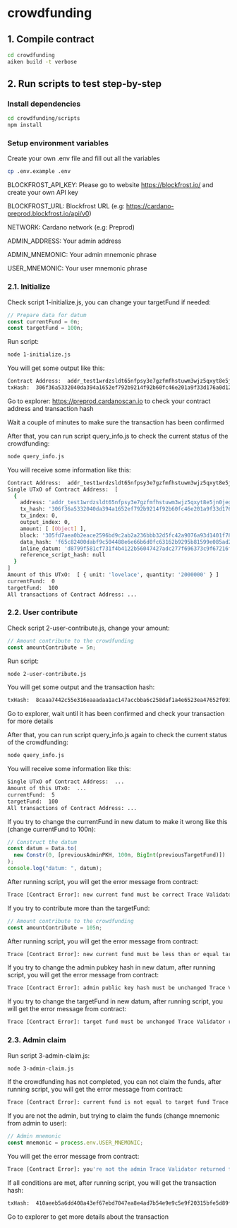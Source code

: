 # crowdfunding

## 1. Compile contract

```sh
cd crowdfunding
aiken build -t verbose
```

## 2. Run scripts to test step-by-step

### Install dependencies

```sh
cd crowdfunding/scripts
npm install
```

### Setup environment variables

Create your own .env file and fill out all the variables

```sh
cp .env.example .env
```

BLOCKFROST_API_KEY: Please go to website https://blockfrost.io/ and create your own API key

BLOCKFROST_URL: Blockfrost URL (e.g: https://cardano-preprod.blockfrost.io/api/v0)

NETWORK: Cardano network (e.g: Preprod)

ADMIN_ADDRESS: Your admin address

ADMIN_MNEMONIC: Your admin mnemonic phrase

USER_MNEMONIC: Your user mnemonic phrase

### 2.1. Initialize

Check script 1-initialize.js, you can change your targetFund if needed:

```js
// Prepare data for datum
const currentFund = 0n;
const targetFund = 100n;
```

Run script:

```sh
node 1-initialize.js
```

You will get some output like this:

```sh
Contract Address:  addr_test1wrdzsldt65nfpsy3e7gzfmfhstuwm3wjz5qxyt8e5jn0jegzlz7z2
txHash:  306f36a5332040da394a1652ef792b9214f92b60fc46e201a9f33d176a0d1245
```

Go to explorer: https://preprod.cardanoscan.io
to check your contract address and transaction hash

Wait a couple of minutes to make sure the transaction has been confirmed

After that, you can run script query_info.js to check the current status of the crowdfunding:

```sh
node query_info.js
```

You will receive some information like this:

```sh
Contract Address:  addr_test1wrdzsldt65nfpsy3e7gzfmfhstuwm3wjz5qxyt8e5jn0jegzlz7z2
Single UTxO of Contract Address:  [
  {
    address: 'addr_test1wrdzsldt65nfpsy3e7gzfmfhstuwm3wjz5qxyt8e5jn0jegzlz7z2',
    tx_hash: '306f36a5332040da394a1652ef792b9214f92b60fc46e201a9f33d176a0d1245',
    tx_index: 0,
    output_index: 0,
    amount: [ [Object] ],
    block: '305fd7aea0b2eace2596bd9c2ab2a236bbb32d5fc42a9076a93d1401f78560e2',
    data_hash: 'f65c82400dabf9c504488e6e66b6d0fc63162b9295b81599e085ad2eda977c53',
    inline_datum: 'd8799f581cf731f4b4122b56047427adc277f696373c9f67216f4c8b14a315ae01001864ff',
    reference_script_hash: null
  }
]
Amount of this UTxO:  [ { unit: 'lovelace', quantity: '2000000' } ]
currentFund:  0
targetFund:  100
All transactions of Contract Address: ...
```

### 2.2. User contribute

Check script 2-user-contribute.js, change your amount:

```js
// Amount contribute to the crowdfunding
const amountContribute = 5n;
```

Run script:

```sh
node 2-user-contribute.js
```

You will get some output and the transaction hash:

```sh
txHash:  8caaa7442c55e316eaaadaa1ac147accbba6c258daf1a4e6523ea47652f0933a
```

Go to explorer, wait until it has been confirmed and check your transaction for more details

After that, you can run script query_info.js again to check the current status of the crowdfunding:

```sh
node query_info.js
```

You will receive some information like this:

```sh
Single UTxO of Contract Address:  ...
Amount of this UTxO:  ...
currentFund:  5
targetFund:  100
All transactions of Contract Address: ...
```

If you try to change the currentFund in new datum to make it wrong like this (change currentFund to 100n):

```js
// Construct the datum
const datum = Data.to(
  new Constr(0, [previousAdminPKH, 100n, BigInt(previousTargetFund)])
);
console.log("datum: ", datum);
```

After running script, you will get the error message from contract:

```sh
Trace [Contract Error]: new current fund must be correct Trace Validator returned false
```

If you try to contribute more than the targetFund:

```js
// Amount contribute to the crowdfunding
const amountContribute = 105n;
```

After running script, you will get the error message from contract:

```sh
Trace [Contract Error]: new current fund must be less than or equal target fund Trace Validator returned false
```

If you try to change the admin pubkey hash in new datum, after running script, you will get the error message from contract:

```sh
Trace [Contract Error]: admin public key hash must be unchanged Trace Validator returned false
```

If you try to change the targetFund in new datum, after running script, you will get the error message from contract:

```sh
Trace [Contract Error]: target fund must be unchanged Trace Validator returned false
```

### 2.3. Admin claim

Run script 3-admin-claim.js:

```sh
node 3-admin-claim.js
```

If the crowdfunding has not completed, you can not claim the funds, after running script, you will get the error message from contract:

```sh
Trace [Contract Error]: current fund is not equal to target fund Trace Validator returned false
```

If you are not the admin, but trying to claim the funds (change mnemonic from admin to user):

```js
// Admin mnemonic
const mnemonic = process.env.USER_MNEMONIC;
```

You will get the error message from contract:

```sh
Trace [Contract Error]: you're not the admin Trace Validator returned false
```

If all conditions are met, after running script, you will get the transaction hash:

```sh
txHash:  410aeeb5a6dd408a43ef67ebd7047ea8e4ad7b54e9e9c5e9f20315bfe5d89f98
```

Go to explorer to get more details about the transaction
